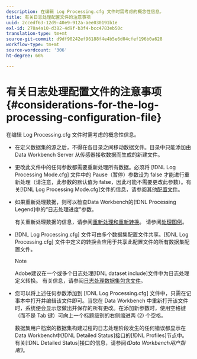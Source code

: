 ```yaml
---
description: 在编辑 Log Processing.cfg 文件时需考虑的概念性信息。
title: 有关日志处理配置文件的注意事项
uuid: 2ccedf63-12d9-40e9-912a-aee030191b1e
exl-id: 278a4a10-d382-4d9f-b3f4-bcc4783eb50c
translation-type: tm+mt
source-git-commit: d9df90242ef96188f4e4b5e6d04cfef196b0a628
workflow-type: tm+mt
source-wordcount: '306'
ht-degree: 66%

---
```


# 有关日志处理配置文件的注意事项{#considerations-for-the-log-processing-configuration-file}

在编辑 Log Processing.cfg 文件时需考虑的概念性信息。

* 在定义数据集的源之后，不得在各目录之间移动数据文件。目录中只能添加由 Data Workbench Server 从传感器接收数据而生成的新建文件。
* 更改此文件中的任何参数都需要重新处理所有数据。必须将 [!DNL Log Processing Mode.cfg] 文件中的 Pause（暂停）参数设为 false 才能进行重新处理（请注意，此参数的默认值为 false，因此可能不需要更改此参数）。有关[!DNL Log Processing Mode.cfg]文件的信息，请参阅[其他配置文件](../../../home/c-dataset-const-proc/c-add-config-files/c-add-config-files.md#concept-1afef4f88f1e467ab4326875fd1d3004)。

* 如果重新处理数据，则可以检查Data Workbench的[!DNL Processing Legend]中的“日志处理进度”参数。

   有关重新处理数据的信息，请参阅[重新处理和重新转换](../../../home/c-dataset-const-proc/c-reproc-retrans/c-unst-reproc-retrans.md)。 请参阅[处理图例](../../../home/c-get-started/c-admin-intrf/c-pro-lgd.md#concept-233e27c9c84c426f8c178a27cc7ff828)。

* [!DNL Log Processing.cfg] 文件可由多个数据集配置文件共享。[!DNL Log Processing.cfg] 文件中定义的转换会应用于共享此配置文件的所有数据集配置文件。

   >[!NOTE]
   >
   >Adobe建议在一个或多个日志处理[!DNL dataset include]文件中为日志处理定义转换。 有关信息，请参阅[日志处理数据集包含文件](../../../home/c-dataset-const-proc/c-dataset-inc-files/c-types-dataset-inc-files/c-log-proc-dataset-inc-files/c-log-proc-dataset-inc-files.md#concept-999475a22519432e98844622ca95b6ab)。

* 您可以将上述任何参数添加到 [!DNL Log Processing.cfg] 文件中，只需在记事本中打开并编辑该文件即可。当您在 Data Workbench 中重新打开该文件时，系统便会显示您做出并保存的所有更改。在添加新参数时，使用空格键（而不是 Tab 键）可向上一个标题级别的右侧缩进两 (2) 个空格。

   数据集用户档案的数据集构建过程的日志处理阶段发生的任何错误都显示在Data Workbench中[!DNL Detailed Status]接口的[!DNL Profiles]节点中。 有关[!DNL Detailed Status]接口的信息，请参阅&#x200B;*《Data Workbench用户指南》*。
